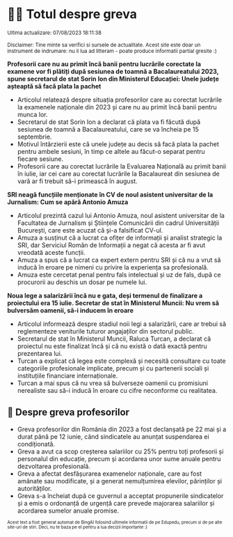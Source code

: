 # 👩‍🏫 Totul despre greva
<sub>Ultima actualizare: 07/08/2023 18:11:38</sub>

<sub>Disclaimer: Tine minte sa verifici si sursele de actualitate. Acest site este doar un instrument de indrumare: nu il lua ad litteram - poate produce informatii partial gresite :)</sub>

**Profesorii care nu au primit încă banii pentru lucrările corectate la examene vor fi plătiți după sesiunea de toamnă a Bacalaureatului 2023, spune secretarul de stat Sorin Ion din Ministerul Educației: Unele județe așteaptă să facă plata la pachet**
- Articolul relatează despre situația profesorilor care au corectat lucrările la examenele naționale din 2023 și care nu au primit încă banii pentru munca lor.
- Secretarul de stat Sorin Ion a declarat că plata va fi făcută după sesiunea de toamnă a Bacalaureatului, care se va încheia pe 15 septembrie.
- Motivul întârzierii este că unele județe au decis să facă plata la pachet pentru ambele sesiuni, în timp ce altele au făcut-o separat pentru fiecare sesiune.
- Profesorii care au corectat lucrările la Evaluarea Națională au primit banii în iulie, iar cei care au corectat lucrările la Bacalaureat din sesiunea de vară ar fi trebuit să-i primească în august.

**SRI neagă funcțiile menționate în CV de noul asistent universitar de la Jurnalism: Cum se apără Antonio Amuza**
- Articolul prezintă cazul lui Antonio Amuza, noul asistent universitar de la Facultatea de Jurnalism și Științele Comunicării din cadrul Universității București, care este acuzat că și-a falsificat CV-ul.
- Amuza a susținut că a lucrat ca ofițer de informații și analist strategic la SRI, dar Serviciul Român de Informații a negat că acesta ar fi avut vreodată aceste funcții.
- Amuza a spus că a lucrat ca expert extern pentru SRI și că nu a vrut să inducă în eroare pe nimeni cu privire la experiența sa profesională.
- Amuza este cercetat penal pentru fals intelectual și uz de fals, după ce procurorii au deschis un dosar pe numele lui.

**Noua lege a salarizării încă nu e gata, deși termenul de finalizare a proiectului era 15 iulie. Secretar de stat în Ministerul Muncii: Nu vrem să bulversăm oamenii, să-i inducem în eroare**
- Articolul informează despre stadiul noii legi a salarizării, care ar trebui să reglementeze veniturile tuturor angajaților din sectorul public.
- Secretarul de stat în Ministerul Muncii, Raluca Turcan, a declarat că proiectul nu este finalizat încă și că nu există o dată exactă pentru prezentarea lui.
- Turcan a explicat că legea este complexă și necesită consultare cu toate categoriile profesionale implicate, precum și cu partenerii sociali și instituțiile financiare internaționale.
- Turcan a mai spus că nu vrea să bulverseze oamenii cu promisiuni nerealiste sau să-i inducă în eroare cu cifre neconforme cu realitatea.

## 🏫 Despre greva profesorilor
- Greva profesorilor din România din 2023 a fost declanșată pe 22 mai și a durat până pe 12 iunie, când sindicatele au anunțat suspendarea ei condiționată.
- Greva a avut ca scop creșterea salariilor cu 25% pentru toți profesorii și personalul din educație, precum și acordarea unor sume anuale pentru dezvoltarea profesională.
- Greva a afectat desfășurarea examenelor naționale, care au fost amânate sau modificate, și a generat nemulțumirea elevilor, părinților și autorităților.
- Greva s-a încheiat după ce guvernul a acceptat propunerile sindicatelor și a emis o ordonanță de urgență care prevede majorarea salariilor și acordarea sumelor anuale promise.


<sub><sub>Acest text a fost generat automat de BingAI folosind ultimele informatii de pe Edupedu, precum si de pe alte site-uri de stiri. Deci, nu te baza pe el pentru a lua decizii importante :)</sub></sub>